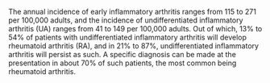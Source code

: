 The annual incidence of early inflammatory arthritis ranges from 115 to 271 per 100,000 adults, and the incidence of undifferentiated inflammatory arthritis (UA) ranges from 41 to 149 per 100,000 adults. Out of which, 13% to 54% of patients with undifferentiated inflammatory arthritis will develop rheumatoid arthritis (RA), and in 21% to 87%, undifferentiated inflammatory arthritis will persist as such. A specific diagnosis can be made at the presentation in about 70% of such patients, the most common being rheumatoid arthritis.